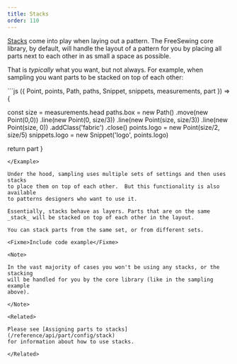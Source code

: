 ```yaml
---
title: Stacks
order: 110
---
```


[Stacks](/reference/api/stack) come into play when laying out a pattern.
The FreeSewing core library, by default, will handle the layout of a pattern
for you by placing all parts next to each other in as small a space as
possible.

That is _typically_ what you want, but not always. For example, when sampling
you want parts to be stacked on top of each other:

<Example settings="sample: { type: measurement, measurement: head }" withHead caption="A simple example of sampling the `head` measurement">
```js
({
  Point,
  points,
  Path,
  paths,
  Snippet,
  snippets,
  measurements,
  part
}) => {

  const size = measurements.head
  paths.box = new Path()
    .move(new Point(0,0))
    .line(new Point(0, size/3))
    .line(new Point(size, size/3))
    .line(new Point(size, 0))
    .addClass('fabric')
    .close()
  points.logo = new Point(size/2, size/5)
  snippets.logo = new Snippet('logo', points.logo)

  return part
}
```
</Example>

Under the hood, sampling uses multiple sets of settings and then uses stacks
to place them on top of each other.  But this functionality is also available
to patterns designers who want to use it.

Essentially, stacks behave as layers. Parts that are on the same _stack_ will be stacked on top of each other in the layout.

You can stack parts from the same set, or from different sets.

<Fixme>Include code example</Fixme>

<Note>

In the vast majority of cases you won't be using any stacks, or the stacking
will be handled for you by the core library (like in the sampling example
above).

</Note>

<Related>

Please see [Assigning parts to stacks](/reference/api/part/config/stack)
for information about how to use stacks.

</Related>
